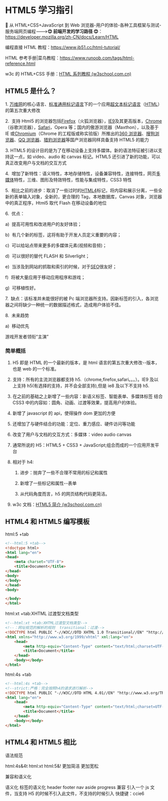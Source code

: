 # HTML5 学习指引

🌟 从 HTML+CSS+JavaScript 到 Web 浏览器-用户的体验-各种工具框架与测试-服务端网页编程--->**😊 前端开发的学习路径 😊**：<https://developer.mozilla.org/zh-CN/docs/Learn/HTML>

编程直接 HTML 教程：<https://www.jb51.cc/html-tutorial/>

HTML 参考手册|菜鸟教程：<https://www.runoob.com/tags/html-reference.html>

w3c 的 HTML+CSS 手册：[HTML 系列教程 (w3school.com.cn)](https://www.w3school.com.cn/h.asp)

## HTML5 是什么？

1. [万维网](http://baike.baidu.com/view/7833.htm)的核心语言、[标准通用标记语言](http://baike.baidu.com/view/5286041.htm)下的一个应用[超文本标记语言](http://baike.baidu.com/view/383720.htm)（[HTML](http://baike.baidu.com/view/692.htm)）的第五次重大修改

2.  支持 Html5 的浏览器包括[Firefox](http://baike.baidu.com/view/3279.htm)（火狐浏览器），[IE9](http://baike.baidu.com/view/2298486.htm)及其更高版本，[Chrome](http://baike.baidu.com/view/1835504.htm)（谷歌浏览器），[Safari](http://baike.baidu.com/view/110484.htm)，Opera 等；国内的傲游浏览器（Maxthon），以及基于 IE 或[Chromium](http://baike.baidu.com/view/404073.htm)（Chrome 的工程版或称实验版）所推出的[360 浏览器](http://baike.baidu.com/view/1949679.htm)、[搜狗浏览器](http://baike.baidu.com/view/2083809.htm)、[QQ 浏览器](http://baike.baidu.com/view/2610930.htm)、[猎豹浏览器](http://baike.baidu.com/view/8467425.htm)等国产浏览器同样具备支持 HTML5 的能力

3. HTML5 的设计目的是为了在移动设备上支持多媒体。新的语法特征被引进以支持这一点，如 video、audio 和 canvas 标记。HTML5 还引进了新的功能，可以真正改变用户与文档的交互方式

4.  增加了新特性：语义特性，本地存储特性，设备兼容特性，连接特性，网页[多媒体](http://baike.baidu.com/view/3323.htm)特性，三维、图形及特效特性，性能与集成特性，CSS3 特性

5.  相比之前的进步：取消了一些过时的[HTML4](http://baike.baidu.com/view/1187297.htm)标记，将内容和展示分离，一些全新的表单输入对象，全新的，更合理的 Tag，本地数据库，Canvas 对象，浏览器中的真正程序，Html5 取代 Flash 在移动设备的地位

6.  优点：

a)  提高可用性和改进用户的友好体验；

b)  有几个新的标签，这将有助于开发人员定义重要的内容；

c)  可以给站点带来更多的多媒体元素(视频和音频)；

d)  可以很好的替代 FLASH 和 Silverlight；

e)  当涉及到网站的抓取和索引的时候，对于[SEO](http://baike.baidu.com/view/1047.htm)很友好；

f)  将被大量应用于移动应用程序和游戏；

g)  可移植性好。

7.  缺点：该标准并未能很好的被 Pc 端浏览器所支持。因新标签的引入，各浏览器之间将缺少一种统一的数据描述格式，造成用户体验不佳。

8.  未来趋势

a)  移动优先

游戏开发者领衔“主演”

### 简单概括

1. H5 即是 HTML 的一个最新的版本，是 html 语言的第五次重大修改--版本，也是 web 的一个标准。

2. 支持：所有的主流浏览器都支持 h5.（chrome,firefox,safari。。。）。IE9 及以上支持 h5(有选择的支持，并不会全部支持),但是 ie8 及以下不支持 h5.

3. 在之前的基础之上新增了一些内容：新语义标签、智能表单、多媒体标签
   结合 CSS3 中的内容如：圆角、动画、过渡等效果，提高用户的体验。

4. 新增了 javascript 的 api，使得操作 dom 更加的方便

5. 还增加了与硬件结合的功能：定位、重力感应、硬件访问等功能

6. 改变了用户与文档的交互方式：多媒体：video audio canvas

7. 通常所说的 H5：HTML5 + CSS3 + JavaScript;组合而成的一个应用开发平台

8. 相对于 h4:

   1. 进步：抛弃了一些不合理不常用的标记和属性

   2. 新增了一些标记和属性--表单

   3. 从代码角度而言，h5 的网页结构代码更简洁。

9. w3c 文档：[HTML5 简介 (w3school.com.cn)](https://www.w3school.com.cn/html/html5_intro.asp)

## HTML4 和 HTML5 编写模板

html:5 +tab

```html
<!--html:5 +tab-->
<!doctype html>
<html lang="en">
<head>
    <meta charset="UTF-8">
    <title>Document</title>
</head>
<body>
</body>
</head>
<body>

</body>
</html>
```

html:xt +tab:XHTML 过渡型文档类型

```html
<!--html:xt +tab:XHTML过渡型文档类型-->
<!--：网址规范的解析的规则  transitional：过渡-->
<!DOCTYPE html PUBLIC "-//W3C//DTD XHTML 1.0 Transitional//EN" "http://www.w3.org/TR/xhtml1/DTD/xhtml1-transitional.dtd">
<html xmlns="http://www.w3.org/1999/xhtml" xml:lang="en">
	<head>
		<meta http-equiv="Content-Type" content="text/html;charset=UTF-8" />
		<title>Document</title>
	</head>
	<body></body>
</html>
```

html:4s +tab

```html
<!--html:4s +tab-->
<!--strict:严格：完全按照h4的请求进行解析-->
<!DOCTYPE html PUBLIC "-//W3C//DTD HTML 4.01//EN" "http://www.w3.org/TR/html4/strict.dtd">
<html lang="en">
	<head>
		<meta http-equiv="Content-Type" content="text/html;charset=UTF-8" />
		<title>Document</title>
	</head>
	<body></body>
</html>
```

## HTML4 和 HTML5 相比

语法规范

html:4s&4t
html:xt
html:5&!
更加简洁
更加宽松

兼容和语义化

语义化
标签的语义化
header
footer
nav
aside
progress
兼容
引入一个 js 文件，当支持 H5 的时候不引入此文件，不支持的时候引入
快捷键：ccie6

